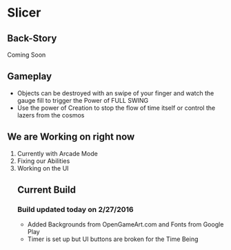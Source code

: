 # Slicer

<h2>Back-Story </h2>
<p>Coming Soon</p>
<h2>Gameplay </h2>
<ul>
<li>Objects can be destroyed with an swipe of your finger and watch the gauge fill to trigger the Power of FULL SWING</li>
<li>Use the power of Creation to stop the flow of time itself or control the lazers from the cosmos</li>
</ul>
<h2> We are Working on right now</h2>
<ol>
<li>Currently with Arcade Mode</li>
<li>Fixing our Abilities</li>
<li>Working on the UI</li>

<h2>Current Build</h2>
<h3>Build updated today on 2/27/2016</h3>
<ul>
<li>Added Backgrounds from OpenGameArt.com and Fonts from Google Play</li>
<li>Timer is set up but UI buttons are broken for the Time Being</li>
</ul>
</ol>
